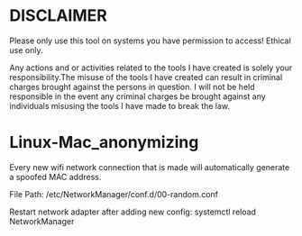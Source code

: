 # DISCLAIMER
Please only use this tool on systems you have permission to access! Ethical use only.

Any actions and or activities related to the tools I have created is solely your responsibility.The misuse of the tools I have created can result in criminal charges brought against the persons in question. I will not be held responsible in the event any criminal charges be brought against any individuals misusing the tools I have made to break the law.


# Linux-Mac_anonymizing
Every new wifi network connection that is made will automatically generate a spoofed MAC address. 

File Path: /etc/NetworkManager/conf.d/00-random.conf

Restart network adapter after adding new config: systemctl reload NetworkManager
